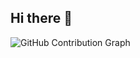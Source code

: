 ## Hi there 👋

![GitHub Contribution Graph](https://github-readme-activity-graph.vercel.app/graph?username=Elion-G&theme=react)
